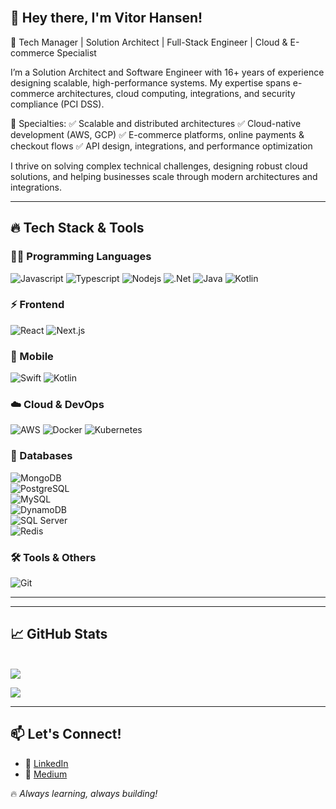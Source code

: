 <br/>

## 👋 Hey there, I'm Vitor Hansen!

🚀 Tech Manager | Solution Architect | Full-Stack Engineer | Cloud & E-commerce Specialist

I’m a Solution Architect and Software Engineer with 16+ years of experience designing scalable, high-performance systems. My expertise spans e-commerce architectures, cloud computing, integrations, and security compliance (PCI DSS).

🔹 Specialties:
✅ Scalable and distributed architectures
✅ Cloud-native development (AWS, GCP)
✅ E-commerce platforms, online payments & checkout flows
✅ API design, integrations, and performance optimization

I thrive on solving complex technical challenges, designing robust cloud solutions, and helping businesses scale through modern architectures and integrations.

---

## 🔥 **Tech Stack & Tools**  

### **👨‍💻 Programming Languages**
![Javascript](https://img.shields.io/badge/Javascript-F0DB4F?style=for-the-badge&labelColor=black&logo=javascript&logoColor=F0DB4F)
![Typescript](https://img.shields.io/badge/Typescript-007acc?style=for-the-badge&labelColor=black&logo=typescript&logoColor=007acc)
![Nodejs](https://img.shields.io/badge/Nodejs-3C873A?style=for-the-badge&labelColor=black&logo=node.js&logoColor=3C873A)
![.Net](https://img.shields.io/badge/.net-5d2a90?style=for-the-badge&logo=.net&logoColor=white)
![Java](https://img.shields.io/badge/java-ea242e?style=for-the-badge&logo=java&logoColor=white)
![Kotlin](https://img.shields.io/badge/Kotlin-c318d2?style=for-the-badge&labelColor=black&logo=Kotlin)

### **⚡ Frontend**
![React](https://img.shields.io/badge/-React-61DBFB?style=for-the-badge&labelColor=black&logo=react&logoColor=61DBFB)
![Next.js](https://img.shields.io/badge/next.js-000000?style=for-the-badge&logo=nextdotjs&logoColor=white)

### **📱 Mobile**
![Swift](https://img.shields.io/badge/Swift-f4431f?style=for-the-badge&labelColor=black&logo=Swift)
![Kotlin](https://img.shields.io/badge/Kotlin-c318d2?style=for-the-badge&labelColor=black&logo=Kotlin)

### **☁️ Cloud & DevOps**
![AWS](https://img.shields.io/badge/Aws-fd9824?style=for-the-badge&logo=aws&logoColor=white)
![Docker](https://img.shields.io/badge/docker-2da0ea?style=for-the-badge&logo=docker&logoColor=white)
![Kubernetes](https://img.shields.io/badge/kubernetes-2da0ea?style=for-the-badge&logo=kubernetes&logoColor=white)

### **💾 Databases**  
![MongoDB](https://img.shields.io/badge/MongoDB-4EA94B?style=for-the-badge&logo=mongodb&logoColor=white)  
![PostgreSQL](https://img.shields.io/badge/PostgreSQL-316192?style=for-the-badge&logo=postgresql&logoColor=white)  
![MySQL](https://img.shields.io/badge/MySQL-005C84?style=for-the-badge&logo=mysql&logoColor=white)  
![DynamoDB](https://img.shields.io/badge/DynamoDB-4053D6?style=for-the-badge&logo=amazon-dynamodb&logoColor=white)  
![SQL Server](https://img.shields.io/badge/SQL%20Server-CC2927?style=for-the-badge&logo=microsoft-sql-server&logoColor=white)  
![Redis](https://img.shields.io/badge/redis-a32422?style=for-the-badge&logo=redis&logoColor=white)  


### **🛠️ Tools & Others**
![Git](https://img.shields.io/badge/Git-F05032?style=for-the-badge&logo=git&logoColor=white)

---


---

## 📈 **GitHub Stats**  

<br/>
<img src="https://github-readme-streak-stats.herokuapp.com/?user=v-hansen&theme=tokyonight&hide_border=true"/>
<br/>

![](https://komarev.com/ghpvc/?username=v-hansen&color=blue)  

---

## 📫 **Let's Connect!**  
- 💼 [LinkedIn](https://www.linkedin.com/in/vitor-hansen)
- 📝 [Medium](https://medium.com/@vitorhansen)  


🔥 _Always learning, always building!_  

